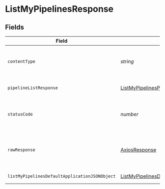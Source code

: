 # ListMyPipelinesResponse


## Fields

| Field                                                                                                     | Type                                                                                                      | Required                                                                                                  | Description                                                                                               |
| --------------------------------------------------------------------------------------------------------- | --------------------------------------------------------------------------------------------------------- | --------------------------------------------------------------------------------------------------------- | --------------------------------------------------------------------------------------------------------- |
| `contentType`                                                                                             | *string*                                                                                                  | :heavy_check_mark:                                                                                        | HTTP response content type for this operation                                                             |
| `pipelineListResponse`                                                                                    | [ListMyPipelinesPipelineListResponse](../../models/operations/listmypipelinespipelinelistresponse.md)     | :heavy_minus_sign:                                                                                        | A sequence of pipelines.                                                                                  |
| `statusCode`                                                                                              | *number*                                                                                                  | :heavy_check_mark:                                                                                        | HTTP response status code for this operation                                                              |
| `rawResponse`                                                                                             | [AxiosResponse](https://axios-http.com/docs/res_schema)                                                   | :heavy_minus_sign:                                                                                        | Raw HTTP response; suitable for custom response parsing                                                   |
| `listMyPipelinesDefaultApplicationJSONObject`                                                             | [ListMyPipelinesDefaultApplicationJSON](../../models/operations/listmypipelinesdefaultapplicationjson.md) | :heavy_minus_sign:                                                                                        | Error response.                                                                                           |